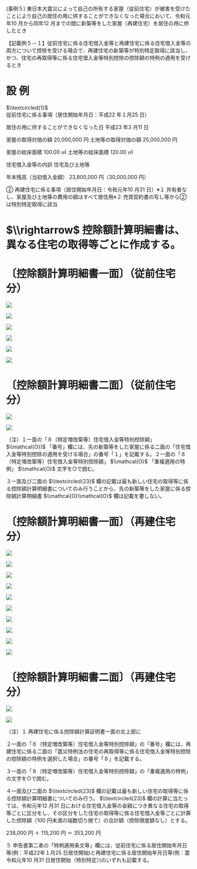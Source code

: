 (事例５) 東日本大震災によって自己の所有する家屋（従前住宅）が被害を受けたことにより自己の居住の用に供することができなくなった場合において、令和元年10 月から同年12 月までの間に新築等をした家屋（再建住宅）を居住の用に供したとき

【記載例５－１】従前住宅に係る住宅借入金等と再建住宅に係る住宅借入金等の両方について控除を受ける場合で、再建住宅の新築等が特別特定取得に該当し、かつ、住宅の再取得等に係る住宅借入金等特別控除の控除額の特例の適用を受けるとき

# 設 例

$\\textcircled{1}$ 従前住宅に係る事項（居住開始年月日：平成22 年１月25 日）

居住の用に供することができなくなった日 平成23 年3 月11 日

家屋の取得対価の額 20,000,000 円 土地等の取得対価の額 25,000,000 円

家屋の総床面積 100.00 ㎡ 土地等の総床面積 120.00 ㎡

住宅借入金等の内訳 住宅及び土地等

年末残高（当初借入金額） 23,800,000 円（30,000,000 円）

② 再建住宅に係る事項（居住開始年月日：令和元年10 月31 日）※１ 共有者なし、家屋及び土地等の費用の額はすべて居住用※２ 売買契約書の写し等から②は特別特定取得に該当

# $\\rightarrow$ 控除額計算明細書は、異なる住宅の取得等ごとに作成する。

# 〔控除額計算明細書一面〕（従前住宅分）

![](https://www.nta.go.jp/tmp/27c61385-f071-42e0-a846-cfd8dd56f3c8/images/d96e4258bfa229c26af2bae113ec4f1beffd354030d153b6f21300f9e3c4e60f.jpg)

![](https://www.nta.go.jp/tmp/27c61385-f071-42e0-a846-cfd8dd56f3c8/images/eae213d1c6d8abafd2960c1a0694f8713d27f3714689c0893d26465393c51e6c.jpg)

![](https://www.nta.go.jp/tmp/27c61385-f071-42e0-a846-cfd8dd56f3c8/images/1e1f37422a01f0d3690b6e4ca31310ca1a24afacf99910cfc644d393e52add64.jpg)

![](https://www.nta.go.jp/tmp/27c61385-f071-42e0-a846-cfd8dd56f3c8/images/f50dae1e36de9e38d9fb046de6a62911a151c5f7fe27df38487d4295cbc5089c.jpg)

![](https://www.nta.go.jp/tmp/27c61385-f071-42e0-a846-cfd8dd56f3c8/images/b7a7898e8c3932a666cd8e009c4191aaea0f7a0b5052a8e92452ce964c02c33d.jpg)

![](https://www.nta.go.jp/tmp/27c61385-f071-42e0-a846-cfd8dd56f3c8/images/dbc9232f0914f4e42b2ec01766486ec27854c82ba2f9c93714207e3d89628448.jpg)

# 〔控除額計算明細書二面〕（従前住宅分）

![](https://www.nta.go.jp/tmp/27c61385-f071-42e0-a846-cfd8dd56f3c8/images/adf87bb329e286e64ccae4648a6ca51568a39da61b098765f3b8f867db314153.jpg)

![](https://www.nta.go.jp/tmp/27c61385-f071-42e0-a846-cfd8dd56f3c8/images/16a419efd612adae5179e55d663a1a9aec38ffa221773cc4c8f83c3dfa76fd4e.jpg)

（注）１一面の「８（特定増改築等）住宅借入金等特別控除額」 $\\mathcal{O})$ 「番号」欄には、先の新築等をした家屋に係る二面の「住宅借入金等特別控除の適用を受ける場合」の番号「１」を記載する。２一面の「８（特定増改築等）住宅借入金等特別控除額」 $\\mathcal{O}$ 「重複適用の特例」 $\\mathcal{O}$ 文字を○で囲む。

３一面及び二面の $\\textcircled{23}$ 欄の記載は最も新しい住宅の取得等に係る控除額計算明細書についてのみ行うことから、先の新築等をした家屋に係る控除額計算明細書 $\\mathcal{O}\\mathcal{O}$ 欄は記載を要しない。

# 〔控除額計算明細書一面〕（再建住宅分）

![](https://www.nta.go.jp/tmp/27c61385-f071-42e0-a846-cfd8dd56f3c8/images/2e7c3c22a11879c74bdfc63fbcc74b738f2a602132942b02a5af2e7e49873820.jpg)

![](https://www.nta.go.jp/tmp/27c61385-f071-42e0-a846-cfd8dd56f3c8/images/ef574b55dfa2091394214bbfc09328e922759aab0f571f04e12dc6626a5792cb.jpg)

![](https://www.nta.go.jp/tmp/27c61385-f071-42e0-a846-cfd8dd56f3c8/images/b11815b6917ae901663eeb994a5ae1970a180892213e66e585754adab9872c67.jpg)

![](https://www.nta.go.jp/tmp/27c61385-f071-42e0-a846-cfd8dd56f3c8/images/d30ab15e29d7796084b6ece364f7fe494ff54d3f65c984b67b8e817d07e3ffbe.jpg)

![](https://www.nta.go.jp/tmp/27c61385-f071-42e0-a846-cfd8dd56f3c8/images/6997d54c1096f00f1eefd199254baa2b26f596e2e3e6805137230b75866a8b41.jpg)

![](https://www.nta.go.jp/tmp/27c61385-f071-42e0-a846-cfd8dd56f3c8/images/cbe7dbdc239d0ab9d32ba9da931226acf68518712ab9211a3354ecaa4814f123.jpg)

![](https://www.nta.go.jp/tmp/27c61385-f071-42e0-a846-cfd8dd56f3c8/images/ff1b4288376cc284a3165dea8bf4a380f123e368f6db1ab5c0644c0ba70f4dd3.jpg)

![](https://www.nta.go.jp/tmp/27c61385-f071-42e0-a846-cfd8dd56f3c8/images/415e712212fac5995204d6ed2755b138daa192d5b22de7c5ae9396bb9cae5e26.jpg)

![](https://www.nta.go.jp/tmp/27c61385-f071-42e0-a846-cfd8dd56f3c8/images/2023394e4a6f5d7049dbf84753639183ba44a7544af3ceae0a4e9e1ce25bab22.jpg)

![](https://www.nta.go.jp/tmp/27c61385-f071-42e0-a846-cfd8dd56f3c8/images/d5b521bc60b57e21e98abb156a403e8307c80649b2e82e91a8ce74abc5581c34.jpg)

# 〔控除額計算明細書二面〕（再建住宅分）

![](https://www.nta.go.jp/tmp/27c61385-f071-42e0-a846-cfd8dd56f3c8/images/2af493482b5f3ee09bc1226b5396ed0f1d474532948cdcf3e3e2154d1e455562.jpg)

![](https://www.nta.go.jp/tmp/27c61385-f071-42e0-a846-cfd8dd56f3c8/images/018d55053aa08f660c32050ee7b8838eb69daa5e1ae0c2ff8a473169e2363a98.jpg)

（注）１ 再建住宅に係る控除額計算証明書一面の左上部に

２一面の「８（特定増改築等）住宅借入金等特別控除額」の「番号」欄には、再建住宅に係る二面の「震災特例法の住宅の再取得等に係る住宅借入金等特別控除の控除額の特例を選択した場合」の番号「８」を記載する。

３一面の「８（特定増改築等）住宅借入金等特別控除額」の「重複適用の特例」の文字を○で囲む。

４一面及び二面の $\\textcircled{23}$ 欄の記載は最も新しい住宅の取得等に係る控除額計算明細書についてのみ行う。 $\\textcircled{23}$ 欄の計算に当たっては、令和元年12 月31 日における住宅借入金等の金額につき異なる住宅の取得等ごとに区分をし、その区分をした住宅の取得等に係る住宅借入金等ごとに計算した控除額（100 円未満の端数切り捨て）の合計額（控除限度額なし）とする。

238,000 円 ＋ 115,200 円 ＝ 353,200 円

５ 申告書第二表の「特例適用条文等」欄には、従前住宅に係る居住開始年月日等(例：平成22年１月25 日居住開始)と再建住宅に係る居住開始年月日等(例：震 令和元年10 月31 日居住開始（特別特定）)のいずれも記載する。